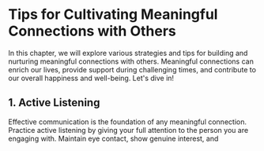 Tips for Cultivating Meaningful Connections with Others
================================================================

In this chapter, we will explore various strategies and tips for building and nurturing meaningful connections with others. Meaningful connections can enrich our lives, provide support during challenging times, and contribute to our overall happiness and well-being. Let's dive in!

1\. Active Listening
-------------------

Effective communication is the foundation of any meaningful connection. Practice active listening by giving your full attention to the person you are engaging with. Maintain eye contact, show genuine interest, and
